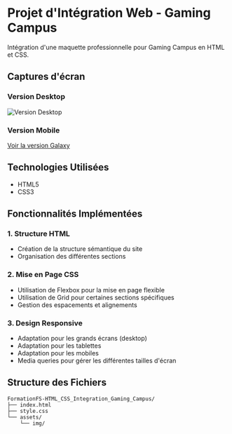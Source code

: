 # Projet d'Intégration Web - Gaming Campus

Intégration d'une maquette professionnelle pour Gaming Campus en HTML et CSS.

## Captures d'écran

### Version Desktop

![Version Desktop](Screenshot-ecranPC.png)

### Version Mobile

[Voir la version Galaxy](Screenshot-Galaxy%20A51_71.png)

## Technologies Utilisées

- HTML5
- CSS3

## Fonctionnalités Implémentées

### 1. Structure HTML

- Création de la structure sémantique du site
- Organisation des différentes sections

### 2. Mise en Page CSS

- Utilisation de Flexbox pour la mise en page flexible
- Utilisation de Grid pour certaines sections spécifiques
- Gestion des espacements et alignements

### 3. Design Responsive

- Adaptation pour les grands écrans (desktop)
- Adaptation pour les tablettes
- Adaptation pour les mobiles
- Media queries pour gérer les différentes tailles d'écran

## Structure des Fichiers

```
FormationFS-HTML_CSS_Integration_Gaming_Campus/
├── index.html
├── style.css
└── assets/
    └── img/
```
